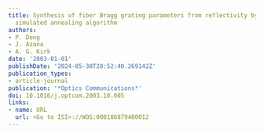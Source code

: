 ```yaml
---
title: Synthesis of fiber Bragg grating parameters from reflectivity by means of a
  simulated annealing algorithm
authors:
- P. Dong
- J. Azana
- A. G. Kirk
date: '2003-01-01'
publishDate: '2024-05-30T20:52:40.269142Z'
publication_types:
- article-journal
publication: '*Optics Communications*'
doi: 10.1016/j.optcom.2003.10.005
links:
- name: URL
  url: <Go to ISI>://WOS:000186879400012
---
```

